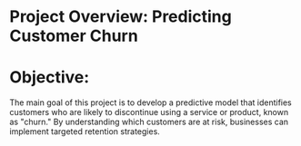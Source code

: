 # Project Overview: Predicting Customer Churn 
# Objective:
The main goal of this project is to develop a predictive model that identifies customers who are likely to discontinue using a service or product, known as "churn." By understanding which customers are at risk, businesses can implement targeted retention strategies.
